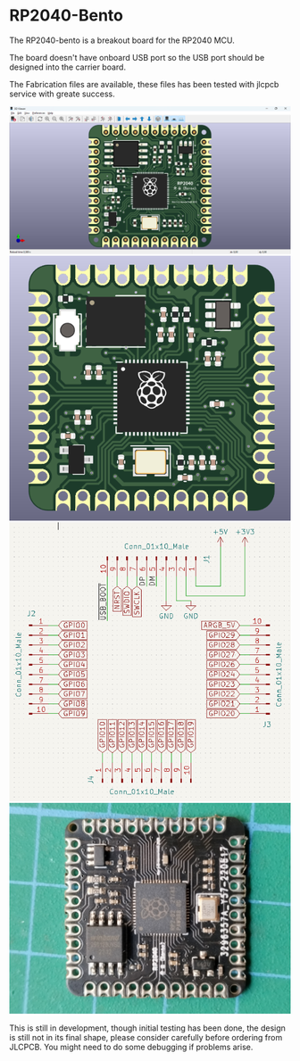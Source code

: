 # RP2040-Bento

The RP2040-bento is a breakout board for the RP2040 MCU.

The board doesn't have onboard USB port so the USB port should be designed into the carrier board.

The Fabrication files are available, these files has been tested with jlcpcb service with greate success.

![Breakout board](./pictures/bento.png)
![Bento board](./pictures/bento2.png)
![Bento board](./pictures/pinout.PNG)
![Bento board](./pictures/picture.jpg)

This is still in development, though initial testing has been done, the design is still not in its final shape, please consider carefully before ordering from JLCPCB. You might need to do some debugging if problems arise.
